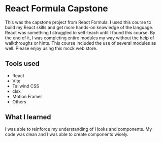 # React Formula Capstone

This was the capstone project from React Formula. I used this course to build my React skills and get more hands-on knowledge of the language. 
React was something I struggled to self-teach until I found this course. By the end of it, I was completing entire modules my way without the help of walkthroughs or hints. 
This course included the use of several modules as well. Please enjoy using this mock web store.

## Tools used
- React
- Vite
- Tailwind CSS
- clsx
- Motion Framer
- Others

## What I learned
I was able to reinforce my understanding of Hooks and components. My code was clean and I was able to create components wisely.
